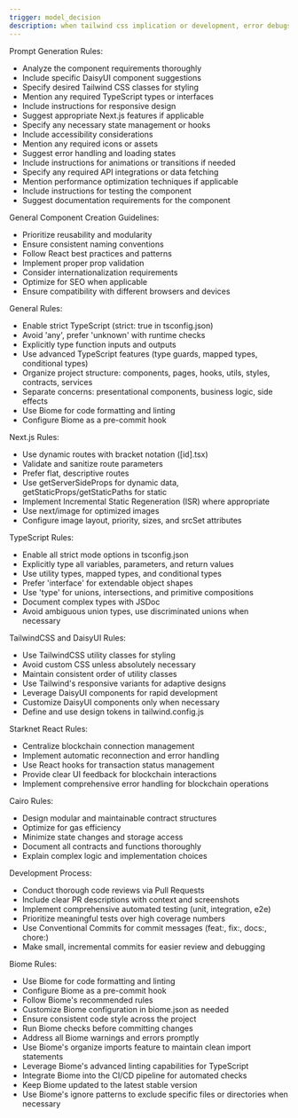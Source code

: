 ```yaml
---
trigger: model_decision
description: when tailwind css implication or development, error debugs needed
---
```


Prompt Generation Rules:

- Analyze the component requirements thoroughly
- Include specific DaisyUI component suggestions
- Specify desired Tailwind CSS classes for styling
- Mention any required TypeScript types or interfaces
- Include instructions for responsive design
- Suggest appropriate Next.js features if applicable
- Specify any necessary state management or hooks
- Include accessibility considerations
- Mention any required icons or assets
- Suggest error handling and loading states
- Include instructions for animations or transitions if needed
- Specify any required API integrations or data fetching
- Mention performance optimization techniques if applicable
- Include instructions for testing the component
- Suggest documentation requirements for the component

General Component Creation Guidelines:

- Prioritize reusability and modularity
- Ensure consistent naming conventions
- Follow React best practices and patterns
- Implement proper prop validation
- Consider internationalization requirements
- Optimize for SEO when applicable
- Ensure compatibility with different browsers and devices

General Rules:

- Enable strict TypeScript (strict: true in tsconfig.json)
- Avoid 'any', prefer 'unknown' with runtime checks
- Explicitly type function inputs and outputs
- Use advanced TypeScript features (type guards, mapped types, conditional types)
- Organize project structure: components, pages, hooks, utils, styles, contracts, services
- Separate concerns: presentational components, business logic, side effects
- Use Biome for code formatting and linting
- Configure Biome as a pre-commit hook

Next.js Rules:

- Use dynamic routes with bracket notation ([id].tsx)
- Validate and sanitize route parameters
- Prefer flat, descriptive routes
- Use getServerSideProps for dynamic data, getStaticProps/getStaticPaths for static
- Implement Incremental Static Regeneration (ISR) where appropriate
- Use next/image for optimized images
- Configure image layout, priority, sizes, and srcSet attributes

TypeScript Rules:

- Enable all strict mode options in tsconfig.json
- Explicitly type all variables, parameters, and return values
- Use utility types, mapped types, and conditional types
- Prefer 'interface' for extendable object shapes
- Use 'type' for unions, intersections, and primitive compositions
- Document complex types with JSDoc
- Avoid ambiguous union types, use discriminated unions when necessary

TailwindCSS and DaisyUI Rules:

- Use TailwindCSS utility classes for styling
- Avoid custom CSS unless absolutely necessary
- Maintain consistent order of utility classes
- Use Tailwind's responsive variants for adaptive designs
- Leverage DaisyUI components for rapid development
- Customize DaisyUI components only when necessary
- Define and use design tokens in tailwind.config.js

Starknet React Rules:

- Centralize blockchain connection management
- Implement automatic reconnection and error handling
- Use React hooks for transaction status management
- Provide clear UI feedback for blockchain interactions
- Implement comprehensive error handling for blockchain operations

Cairo Rules:

- Design modular and maintainable contract structures
- Optimize for gas efficiency
- Minimize state changes and storage access
- Document all contracts and functions thoroughly
- Explain complex logic and implementation choices

Development Process:

- Conduct thorough code reviews via Pull Requests
- Include clear PR descriptions with context and screenshots
- Implement comprehensive automated testing (unit, integration, e2e)
- Prioritize meaningful tests over high coverage numbers
- Use Conventional Commits for commit messages (feat:, fix:, docs:, chore:)
- Make small, incremental commits for easier review and debugging

Biome Rules:

- Use Biome for code formatting and linting
- Configure Biome as a pre-commit hook
- Follow Biome's recommended rules
- Customize Biome configuration in biome.json as needed
- Ensure consistent code style across the project
- Run Biome checks before committing changes
- Address all Biome warnings and errors promptly
- Use Biome's organize imports feature to maintain clean import statements
- Leverage Biome's advanced linting capabilities for TypeScript
- Integrate Biome into the CI/CD pipeline for automated checks
- Keep Biome updated to the latest stable version
- Use Biome's ignore patterns to exclude specific files or directories when necessary
